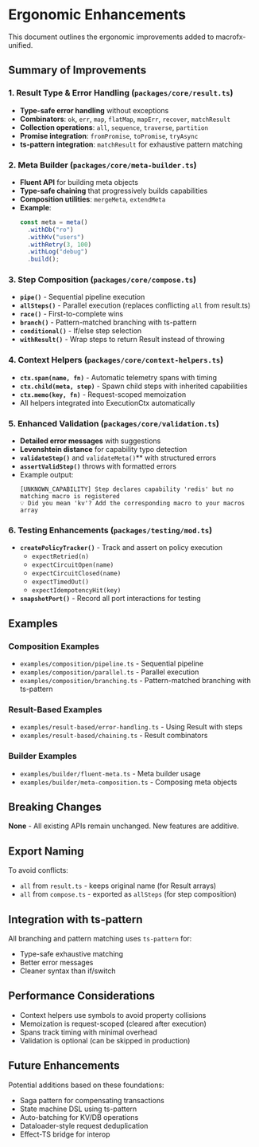 # Ergonomic Enhancements

This document outlines the ergonomic improvements added to macrofx-unified.

## Summary of Improvements

### 1. Result Type & Error Handling (`packages/core/result.ts`)

- **Type-safe error handling** without exceptions
- **Combinators**: `ok`, `err`, `map`, `flatMap`, `mapErr`, `recover`, `matchResult`
- **Collection operations**: `all`, `sequence`, `traverse`, `partition`
- **Promise integration**: `fromPromise`, `toPromise`, `tryAsync`
- **ts-pattern integration**: `matchResult` for exhaustive pattern matching

### 2. Meta Builder (`packages/core/meta-builder.ts`)

- **Fluent API** for building meta objects
- **Type-safe chaining** that progressively builds capabilities
- **Composition utilities**: `mergeMeta`, `extendMeta`
- **Example**:
  ```typescript
  const meta = meta()
    .withDb("ro")
    .withKv("users")
    .withRetry(3, 100)
    .withLog("debug")
    .build();
  ```

### 3. Step Composition (`packages/core/compose.ts`)

- **`pipe()`** - Sequential pipeline execution
- **`allSteps()`** - Parallel execution (replaces conflicting `all` from result.ts)
- **`race()`** - First-to-complete wins
- **`branch()`** - Pattern-matched branching with ts-pattern
- **`conditional()`** - If/else step selection
- **`withResult()`** - Wrap steps to return Result instead of throwing

### 4. Context Helpers (`packages/core/context-helpers.ts`)

- **`ctx.span(name, fn)`** - Automatic telemetry spans with timing
- **`ctx.child(meta, step)`** - Spawn child steps with inherited capabilities
- **`ctx.memo(key, fn)`** - Request-scoped memoization
- All helpers integrated into ExecutionCtx automatically

### 5. Enhanced Validation (`packages/core/validation.ts`)

- **Detailed error messages** with suggestions
- **Levenshtein distance** for capability typo detection
- **`validateStep()`** and `validateMeta()`** with structured errors
- **`assertValidStep()`** throws with formatted errors
- Example output:
  ```
  [UNKNOWN_CAPABILITY] Step declares capability 'redis' but no matching macro is registered
  💡 Did you mean 'kv'? Add the corresponding macro to your macros array
  ```

### 6. Testing Enhancements (`packages/testing/mod.ts`)

- **`createPolicyTracker()`** - Track and assert on policy execution
  - `expectRetried(n)`
  - `expectCircuitOpen(name)`
  - `expectCircuitClosed(name)`
  - `expectTimedOut()`
  - `expectIdempotencyHit(key)`
- **`snapshotPort()`** - Record all port interactions for testing

## Examples

### Composition Examples
- `examples/composition/pipeline.ts` - Sequential pipeline
- `examples/composition/parallel.ts` - Parallel execution
- `examples/composition/branching.ts` - Pattern-matched branching with ts-pattern

### Result-Based Examples
- `examples/result-based/error-handling.ts` - Using Result with steps
- `examples/result-based/chaining.ts` - Result combinators

### Builder Examples
- `examples/builder/fluent-meta.ts` - Meta builder usage
- `examples/builder/meta-composition.ts` - Composing meta objects

## Breaking Changes

**None** - All existing APIs remain unchanged. New features are additive.

## Export Naming

To avoid conflicts:
- `all` from `result.ts` - keeps original name (for Result arrays)
- `all` from `compose.ts` - exported as `allSteps` (for step composition)

## Integration with ts-pattern

All branching and pattern matching uses `ts-pattern` for:
- Type-safe exhaustive matching
- Better error messages
- Cleaner syntax than if/switch

## Performance Considerations

- Context helpers use symbols to avoid property collisions
- Memoization is request-scoped (cleared after execution)
- Spans track timing with minimal overhead
- Validation is optional (can be skipped in production)

## Future Enhancements

Potential additions based on these foundations:
- Saga pattern for compensating transactions
- State machine DSL using ts-pattern
- Auto-batching for KV/DB operations
- Dataloader-style request deduplication
- Effect-TS bridge for interop